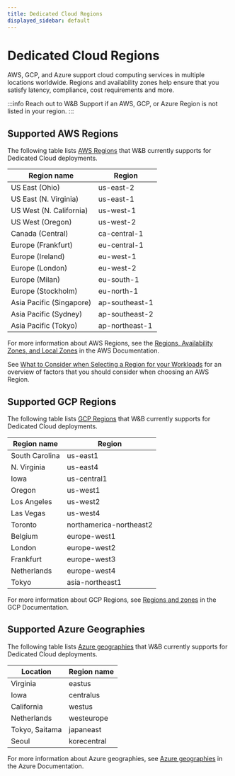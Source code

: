 ```yaml
---
title: Dedicated Cloud Regions
displayed_sidebar: default
---
```


# Dedicated Cloud Regions

AWS, GCP, and Azure support cloud computing services in multiple locations worldwide. Regions and availability zones help ensure that you satisfy latency, compliance, cost requirements and more. 

:::info
Reach out to W&B Support if an AWS, GCP, or Azure Region is not listed in your region. 
:::
## Supported AWS Regions

The following table lists [AWS Regions](https://docs.aws.amazon.com/AmazonRDS/latest/UserGuide/Concepts.RegionsAndAvailabilityZones.html) that W&B currently supports for Dedicated Cloud deployments.

| Region name | Region |
|-------------|--------|
|US East (Ohio)| us-east-2|
|US East (N. Virginia)|us-east-1|
|US West (N. California)|us-west-1|
|US West (Oregon)|us-west-2|
|Canada (Central)|ca-central-1|
|Europe (Frankfurt)|eu-central-1|
|Europe (Ireland)|eu-west-1|
|Europe (London)|eu-west-2|
|Europe (Milan)|eu-south-1|
|Europe (Stockholm)|eu-north-1|
|Asia Pacific (Singapore)| ap-southeast-1|
|Asia Pacific (Sydney)|ap-southeast-2|
|Asia Pacific (Tokyo)|ap-northeast-1|

For more information about AWS Regions, see the [Regions, Availability Zones, and Local Zones](https://docs.aws.amazon.com/AmazonRDS/latest/UserGuide/Concepts.RegionsAndAvailabilityZones.html) in the AWS Documentation.

See [What to Consider when Selecting a Region for your Workloads](https://aws.amazon.com/blogs/architecture/what-to-consider-when-selecting-a-region-for-your-workloads/) for an overview of factors that you should consider when choosing an AWS Region. 

## Supported GCP Regions
The following table lists [GCP Regions](https://cloud.google.com/compute/docs/regions-zones) that W&B currently supports for Dedicated Cloud deployments.

| Region name | Region |
|-------------|--------|
|South Carolina|us-east1|
|N. Virginia|us-east4|
|Iowa|us-central1|
|Oregon|us-west1|
|Los Angeles|us-west2|
|Las Vegas|us-west4|
|Toronto|northamerica-northeast2|
|Belgium| europe-west1|
|London|europe-west2|
|Frankfurt|europe-west3|
|Netherlands|europe-west4|
|Tokyo|asia-northeast1|

For more information about GCP Regions, see [Regions and zones](https://cloud.google.com/compute/docs/regions-zones) in the GCP Documentation.

## Supported Azure Geographies
The following table lists [Azure geographies](https://azure.microsoft.com/en-us/explore/global-infrastructure/geographies/#geographies) that W&B currently supports for Dedicated Cloud deployments.

| Location | Region name |
|-------------|--------|
| Virginia|eastus|
|Iowa|centralus|
|California|westus|
|Netherlands|westeurope|
|Tokyo, Saitama|japaneast|
|Seoul|korecentral|


For more information about Azure geographies, see [Azure geographies](https://azure.microsoft.com/en-us/explore/global-infrastructure/geographies/#overview) in the Azure Documentation.
